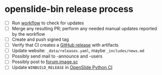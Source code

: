# openslide-bin release process

- [ ] Run [workflow](https://github.com/openslide/openslide-bin/actions/workflows/update-check.yml) to check for updates
- [ ] Merge any resulting PR; perform any needed manual updates reported by the workflow
- [ ] Create and push signed tag
- [ ] Verify that CI creates a [GitHub release](https://github.com/openslide/openslide-bin/releases/) with artifacts
- [ ] Update website: `_data/releases.yaml`, maybe `_includes/news.md`
- [ ] Possibly send mail to -announce and -users
- [ ] Possibly post to [forum.image.sc](https://forum.image.sc/c/announcements/10)
- [ ] Update `WINBUILD_RELEASE` in [OpenSlide Python CI](https://github.com/openslide/openslide-python/blob/main/.github/workflows/python.yml)
